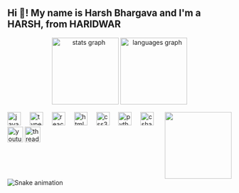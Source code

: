 <h2 align="left">Hi 👋! My name is Harsh Bhargava and I'm a HARSH, from HARIDWAR</h2>

<div align="center">
  <img src="https://github-readme-stats.vercel.app/api?username=Harshba&hide_title=false&hide_rank=false&show_icons=true&include_all_commits=true&count_private=true&disable_animations=false&theme=dracula&locale=en&hide_border=false" height="150" alt="stats graph"  />
  <img src="https://github-readme-stats.vercel.app/api/top-langs?username=Harshba&locale=en&hide_title=false&layout=compact&card_width=320&langs_count=5&theme=dracula&hide_border=false" height="150" alt="languages graph"  />
</div>


<img align="right" height="150" src="![FB_IMG_1707201047825](https://github.com/Harshba/Harshba/assets/94196580/b956b19d-15bc-49a6-985f-a92295cab1d6)
"  />


<div align="left">
  <img src="https://cdn.jsdelivr.net/gh/devicons/devicon/icons/javascript/javascript-original.svg" height="30" alt="javascript logo" />
  <img width="12" />
  <img src="https://cdn.jsdelivr.net/gh/devicons/devicon/icons/typescript/typescript-original.svg" height="30" alt="typescript logo"  />
  <img width="12" />
  <img src="https://cdn.jsdelivr.net/gh/devicons/devicon/icons/react/react-original.svg" height="30" alt="react logo"  />
  <img width="12" />
  <img src="https://cdn.jsdelivr.net/gh/devicons/devicon/icons/html5/html5-original.svg" height="30" alt="html5 logo"  />
  <img width="12" />
  <img src="https://cdn.jsdelivr.net/gh/devicons/devicon/icons/css3/css3-original.svg" height="30" alt="css3 logo"  />
  <img width="12" />
  <img src="https://cdn.jsdelivr.net/gh/devicons/devicon/icons/python/python-original.svg" height="30" alt="python logo"  />
  <img width="12" />
  <img src="https://cdn.jsdelivr.net/gh/devicons/devicon/icons/csharp/csharp-original.svg" height="30" alt="csharp logo"  />
</div>


<div align="left">
 <a href="https://www.youtube.com/"> <img src="https://img.shields.io/static/v1?message=Youtube&logo=youtube&label=&color=FF0000&logoColor=white&labelColor=&style=for-the-badge" height="35" alt="youtube logo"  /></a>
 <a href="https://www.instagram.com/the_maxx_thunder?igsh=MWk4Zm5yZWdxeDl0YQ=="  <img src="https://img.shields.io/static/v1?message=Instagram&logo=instagram&label=&color=E4405F&logoColor=white&labelColor=&style=for-the-badge" height="35" alt="instagram logo"  /></a>
 <a href="https://harshjmit.netlify.app/" <img src="https://img.shields.io/static/v1?message=Twitch&logo=twitch&label=&color=9146FF&logoColor=white&labelColor=&style=for-the-badge" height="35" alt="twitch logo"  /></a>
  <img src="[https://img.shields.io/static/v1?message=Discord&logo=discord&label=&color=7289DA&logoColor=white&labelColor=&style=for-the-badge](https://www.google.com/url?sa=i&url=https%3A%2F%2Fen.m.wikipedia.org%2Fwiki%2FFile%3AThreads_%2528app%2529_logo.svg&psig=AOvVaw0kP9g2VwjUESubQrIgoktc&ust=1715496637115000&source=images&cd=vfe&opi=89978449&ved=0CBIQjRxqFwoTCPiC0o-BhYYDFQAAAAAdAAAAABAE)" height="35" alt="threads logo"  />
 <a href="https://mail.google.com/mail/u/0/#inbox" <img src="https://img.shields.io/static/v1?message=Gmail&logo=gmail&label=&color=D14836&logoColor=white&labelColor=&style=for-the-badge" height="35" alt="gmail logo"  /></a>
  <a href="https://www.linkedin.com/in/harsh-bhargava-22a42b226" <img src="https://img.shields.io/static/v1?message=LinkedIn&logo=linkedin&label=&color=0077B5&logoColor=white&labelColor=&style=for-the-badge" height="35" alt="linkedin logo"  /></a>
 <a href="https://www.facebook.com/profile.php?id=100074967366734&mibextid=ZbWKwL" <img src="https://img.shields.io/static/v1?message=Facebook&logo=facebook&label=&color=1877F2&logoColor=white&labelColor=&style=for-the-badge" height="35" alt="facebook logo"  /></a>
 <a href="https://www.hackerrank.com/profile/harshbhargava41" <img src="https://img.shields.io/static/v1?message=HackerRank&logo=hackerrank&label=&color=2EC866&logoColor=white&labelColor=&style=for-the-badge" height="35" alt="hackerrank logo"  /></a>
 <a href="https://x.com/HarshBh43934780?t=n5OX4fOoiIMmedhL4QWvKw&s=09" <img src="https://img.shields.io/static/v1?message=Telegram&logo=telegram&label=&color=2CA5E0&logoColor=white&labelColor=&style=for-the-badge" height="35" alt="telegram logo"  /></a>
 <a href="https://wa.me/+917088686900" <img src="https://img.shields.io/static/v1?message=Whatsapp&logo=whatsapp&label=&color=25D366&logoColor=white&labelColor=&style=for-the-badge" height="35" alt="whatsapp logo"  /></a>
  <a href="https://x.com/HarshBh43934780?t=1ZXNAzWvEVDvh2Fh4XzYZg&s=09"<img src="https://img.shields.io/static/v1?message=Twitter&logo=twitter&label=&color=1DA1F2&logoColor=white&labelColor=&style=for-the-badge" height="35" alt="twitter logo"  /></a>
</div>



<br clear="both">

<img src="https://raw.githubusercontent.com/Harshba/Harshba/output/snake.svg" alt="Snake animation" />


<!--
**Harshba/Harshba** is a ✨ _special_ ✨ repository because its `README.md` (this file) appears on your GitHub profile.

Here are some ideas to get you started:

- 🔭 I’m currently working on ...
- 🌱 I’m currently learning ...
- 👯 I’m looking to collaborate on ...
- 🤔 I’m looking for help with ...
- 💬 Ask me about ...
- 📫 How to reach me: ...
- 😄 Pronouns: ...
- ⚡ Fun fact: ...
-->
